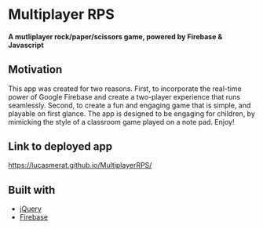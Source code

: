 # Multiplayer RPS

#### A mutliplayer rock/paper/scissors game, powered by Firebase & Javascript

## Motivation
This app was created for two reasons. First, to incorporate the real-time power of Google Firebase and create a two-player experience that runs seamlessly. Second, to create a fun and engaging game that is simple, and playable on first glance. The app is designed to be engaging for children, by mimicking the style of a classroom game played on a note pad. Enjoy!


## Link to deployed app
https://lucasmerat.github.io/MultiplayerRPS/


## Built with 
- [jQuery](https://jQuery.com/)
- [Firebase](https://firebase.google.com/)

